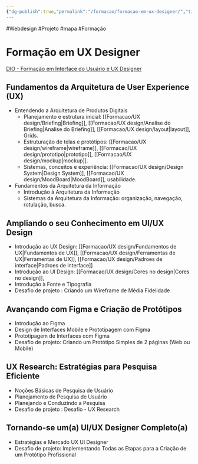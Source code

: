 ```yaml
---
{"dg-publish":true,"permalink":"/formacao/formacao-em-ux-designer/","title":"Formação em UX Designer","metatags":{"description":"Lista de disciplinas da formação"},"noteIcon":"default","updated":"2025-07-20T10:58:05.613-03:00"}
---
```


#Webdesign #Projeto  #mapa #Formação

# Formação em UX Designer

[DIO - Formação em Interface do Usuário e UX Designer](https://web.dio.me/track/formacao-uiux-designer/)

## Fundamentos da Arquitetura de User Experience (UX)

- Entendendo a Arquitetura de Produtos Digitais
	- Planejamento e estrutura inicial: [[Formacao/UX design/Briefing\|Briefing]], [[Formacao/UX design/Analise do Briefing\|Analise do Briefing]], [[Formacao/UX design/layout\|layout]], Grids.
	- Estruturação de telas e protótipos: [[Formacao/UX design/wireframe\|wireframe]], [[Formacao/UX design/prototipo\|prototipo]], [[Formacao/UX design/mockup\|mockup]].
	- Sistemas, conceitos e experiência: [[Formacao/UX design/Design System\|Design System]], [[Formacao/UX design/MoodBoard\|MoodBoard]], usabilidade.
- Fundamentos da Arquitetura da Informação
	- Introdução à Arquitetura da Informação
	- Sistemas da Arquitetura da Informação: organização, navegação, rotulação, busca.

## Ampliando o seu Conhecimento em UI/UX Design

- Introdução ao UX Design: [[Formacao/UX design/Fundamentos de UX\|Fundamentos de UX]], [[Formacao/UX design/Ferramentas de UX\|Ferramentas de UX]], [[Formacao/UX design/Padroes de interface\|Padroes de interface]]
- Introdução ao Ul Design: [[Formacao/UX design/Cores no design\|Cores no design]], 
- Introdução à Fonte e Tipografia
- Desafio de projeto : Criando um Wireframe de Média Fidelidade

## Avançando com Figma e Criação de Protótipos

- Introdução ao Figma
- Design de Interfaces Mobile e Prototipagem com Figma
- Prototipagem de Interfaces com Figma
- Desafio de projeto: Criando um Protótipo Simples de 2 páginas (Web ou Mobile)

## UX Research: Estratégias para Pesquisa Eficiente

- Noções Básicas de Pesquisa de Usuário
- Planejamento de Pesquisa de Usuário
- Planejando e Conduzindo a Pesquisa
- Desafio de projeto : Desafio - UX Research

## Tornando-se um(a) UI/UX Designer Completo(a)

- Estratégias e Mercado UX Ul Designer
- Desafio de projeto: Implementando Todas as Etapas para a Criação de um Protótipo Profissional
